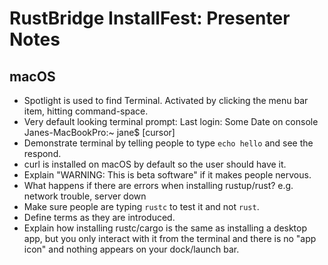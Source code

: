 # RustBridge InstallFest: Presenter Notes

## macOS

* Spotlight is used to find Terminal.
  Activated by clicking the menu bar item, hitting command-space.
* Very default looking terminal prompt:
      Last login: Some Date on console
      Janes-MacBookPro:~ jane$ [cursor]
* Demonstrate terminal by telling people to type `echo hello` and see the respond.
* curl is installed on macOS by default so the user should have it.
* Explain "WARNING: This is beta software" if it makes people nervous.
* What happens if there are errors when installing rustup/rust? e.g. network trouble, server down
* Make sure people are typing `rustc` to test it and not `rust`.
* Define terms as they are introduced.
* Explain how installing rustc/cargo is the same as installing a desktop app, but you only interact with it from the terminal and there is no "app icon" and nothing appears on your dock/launch bar.
